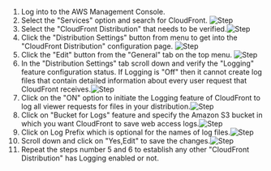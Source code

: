 1. Log into to the AWS Management Console.
2. Select the "Services" option and search for CloudFront. ![Step](/resources/aws/cloudfront/cloudfront-logging-enabled/step2.png)
3. Select the "CloudFront Distribution" that needs to be verified.![Step](/resources/aws/cloudfront/cloudfront-logging-enabled/step3.png)
4. Click the "Distribution Settings" button from menu to get into the "CloudFront Distribution" configuration page. ![Step](/resources/aws/cloudfront/cloudfront-logging-enabled/step4.png)
5. Click the "Edit" button from the  "General" tab on the top menu. ![Step](/resources/aws/cloudfront/cloudfront-logging-enabled/step5.png)
6. In the "Distribution Settings" tab scroll down and verify the "Logging" feature configuration status. If Logging is "Off" then it cannot create log files that contain detailed information about every user request that CloudFront receives.![Step](/resources/aws/cloudfront/cloudfront-logging-enabled/step6.png)
7. Click on the "ON" option to initiate the Logging feature of CloudFront to log all viewer requests for files in your distribution.![Step](/resources/aws/cloudfront/cloudfront-logging-enabled/step7.png)
8. Click on "Bucket for Logs" feature and specify the Amazon S3 bucket in which you want CloudFront to save web access logs.![Step](/resources/aws/cloudfront/cloudfront-logging-enabled/step8.png)
9. Click on Log Prefix which is optional for the names of log files.![Step](/resources/aws/cloudfront/cloudfront-logging-enabled/step9.png)
10. Scroll down and click on "Yes,Edit" to save the changes.![Step](/resources/aws/cloudfront/cloudfront-logging-enabled/step10.png)
11. Repeat the steps number 5 and 6 to establish any other "CloudFront Distribution" has Logging enabled or not.